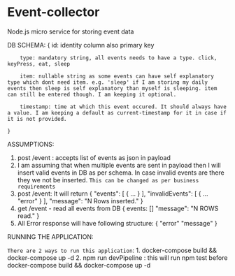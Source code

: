 # Event-collector
Node.js micro service for storing event data

DB SCHEMA:
    {
        id: identity column also primary key

        type: mandatory string, all events needs to have a type. click, keyPress, eat, sleep

        item: nullable string as some events can have self explanatory type which dont need item. e.g. 'sleep' if I am storing my daily events then sleep is self explanatory than myself is sleeping. item can still be entered though. I am keeping it optional.
        
        timestamp: time at which this event occured. It should always have a value. I am keeping a default as current-timestamp for it in case if it is not provided.

    }

ASSUMPTIONS:
1. post /event : accepts list of events as json in payload
2. I am assuming that when multiple events are sent in payload then I will insert valid events in DB as per schema. In case invalid events are there they we not be inserted. `This can be changed as per business requirements`
3. post /event: It will return 
    {
    "events": [
        {
            ...
        }
    ],
    "invalidEvents": [
        {
            ...
            "error"
        }
    ],
    "message": "N Rows inserted."
    }
4. get /event - read all events from DB
    {
        events: []
        "message": "N ROWS read."
    }
5. All Error response will have following structure:
    {
        "error"
        "message"
    }

RUNNING THE APPLICATION:

`There are 2 ways to run this application`:
    1. docker-compose build && docker-compose up -d
    2. npm run devPipeline : this will run npm test before docker-compose build && docker-compose up -d
